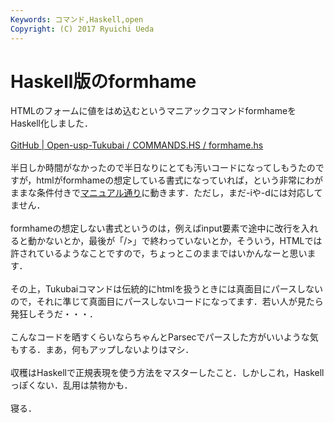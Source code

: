 ```yaml
---
Keywords: コマンド,Haskell,open
Copyright: (C) 2017 Ryuichi Ueda
---
```


# <!--:ja-->Haskell版のformhame<!--:-->
<!--:ja-->HTMLのフォームに値をはめ込むというマニアックコマンドformhameをHaskell化しました．<br />
<br />
<a href="https://github.com/usp-engineers-community/Open-usp-Tukubai/blob/1a7cf15c150f183002e0a883f7a95b1198e149c3/COMMANDS.HS/formhame.hs" target="_blank">GitHub | Open-usp-Tukubai / COMMANDS.HS / formhame.hs</a><br />
<br />
半日しか時間がなかったので半日なりにとても汚いコードになってしもうたのですが，htmlがformhameの想定している書式になっていれば，という非常にわがままな条件付きで<a href="https://uec.usp-lab.com/TUKUBAI_MAN/CGI/TUKUBAI_MAN.CGI?POMPA=MAN1_formhame" target="_blank">マニュアル通り</a>に動きます．ただし，まだ-iや-dには対応してません．<br />
<br />
formhameの想定しない書式というのは，例えばinput要素で途中に改行を入れると動かないとか，最後が「/>」で終わっていないとか，そういう，HTMLでは許されているようなことですので，ちょっとこのままではいかんなーと思います．<br />
<br />
その上，Tukubaiコマンドは伝統的にhtmlを扱うときには真面目にパースしないので，それに準じて真面目にパースしないコードになってます．若い人が見たら発狂しそうだ・・・．<br />
<br />
こんなコードを晒すくらいならちゃんとParsecでパースした方がいいような気もする．まあ，何もアップしないよりはマシ．<br />
<br />
収穫はHaskellで正規表現を使う方法をマスターしたこと．しかしこれ，Haskellっぽくない．乱用は禁物かも．<br />
<br />
寝る．<!--:-->
